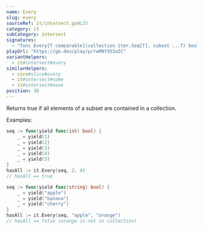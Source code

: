 ```yaml
---
name: Every
slug: every
sourceRef: it/intersect.go#L25
category: it
subCategory: intersect
signatures:
  - "func Every[T comparable](collection iter.Seq[T], subset ...T) bool"
playUrl: "https://go.dev/play/p/rwM9Y353aIC"
variantHelpers:
  - it#intersect#every
similarHelpers:
  - core#slice#every
  - it#intersect#some
  - it#intersect#none
position: 30
---
```


Returns true if all elements of a subset are contained in a collection.

Examples:

```go
seq := func(yield func(int) bool) {
    _ = yield(1)
    _ = yield(2)
    _ = yield(3)
    _ = yield(4)
    _ = yield(5)
}
hasAll := it.Every(seq, 2, 4)
// hasAll == true
```

```go
seq := func(yield func(string) bool) {
    _ = yield("apple")
    _ = yield("banana")
    _ = yield("cherry")
}
hasAll := it.Every(seq, "apple", "orange")
// hasAll == false (orange is not in collection)
```